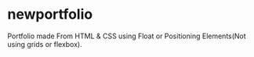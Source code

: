 # newportfolio
Portfolio made From HTML &amp; CSS using Float or Positioning Elements(Not using grids or flexbox).
